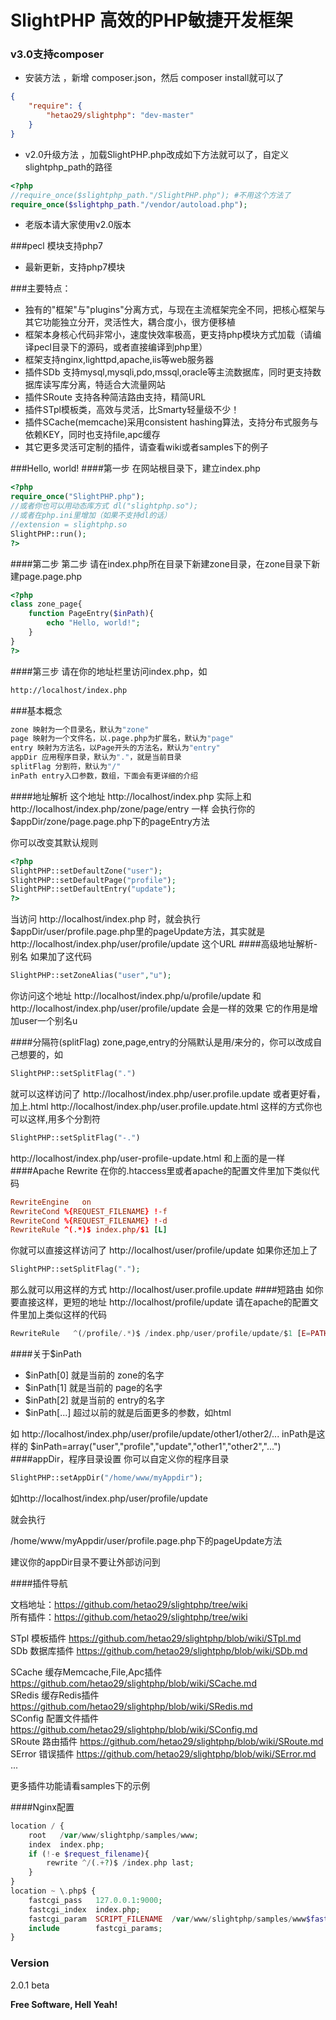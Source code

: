 # SlightPHP 高效的PHP敏捷开发框架

### v3.0支持composer
  - 安装方法 ，新增 composer.json，然后 composer install就可以了
```json
{
    "require": {
        "hetao29/slightphp": "dev-master"
    }
}
```
  - v2.0升级方法 ，加载SlightPHP.php改成如下方法就可以了，自定义slightphp_path的路径
```php
<?php
//require_once($slightphp_path."/SlightPHP.php"); #不用这个方法了
require_once($slightphp_path."/vendor/autoload.php");

```
  - 老版本请大家使用v2.0版本
  
###pecl 模块支持php7
  - 最新更新，支持php7模块
  
###主要特点：
  - 独有的"框架"与"plugins"分离方式，与现在主流框架完全不同，把核心框架与其它功能独立分开，灵活性大，耦合度小，很方便移植 
  - 框架本身核心代码非常小，速度快效率极高，更支持php模块方式加载（请编译pecl目录下的源码，或者直接编译到php里）
  - 框架支持nginx,lighttpd,apache,iis等web服务器
  - 插件SDb 支持mysql,mysqli,pdo,mssql,oracle等主流数据库，同时更支持数据库读写库分离，特适合大流量网站
  - 插件SRoute 支持各种简洁路由支持，精简URL
  - 插件STpl模板类，高效与灵活，比Smarty轻量级不少！
  - 插件SCache(memcache)采用consistent hashing算法，支持分布式服务与依赖KEY，同时也支持file,apc缓存
  - 其它更多灵活可定制的插件，请查看wiki或者samples下的例子

###Hello, world!
####第一步
在网站根目录下，建立index.php

```php
<?php
require_once("SlightPHP.php");
//或者你也可以用动态库方式 dl("slightphp.so");
//或者在php.ini里增加（如果不支持dl的话）
//extension = slightphp.so
SlightPHP::run();
?>
```
####第二步
第二步 请在index.php所在目录下新建zone目录，在zone目录下新建page.page.php
```php
<?php 
class zone_page{ 
    function PageEntry($inPath){
        echo "Hello, world!";
    } 
} 
?>
```
####第三步
请在你的地址栏里访问index.php，如
```html
http://localhost/index.php
```


###基本概念

```sh
zone 映射为一个目录名，默认为"zone"
page 映射为一个文件名，以.page.php为扩展名，默认为"page"
entry 映射为方法名，以Page开头的方法名，默认为"entry"
appDir 应用程序目录，默认为"."，就是当前目录
splitFlag 分割符，默认为"/"
inPath entry入口参数，数组，下面会有更详细的介绍
```

####地址解析
这个地址 http://localhost/index.php 实际上和 http://localhost/index.php/zone/page/entry 一样
会执行你的$appDir/zone/page.page.php下的pageEntry方法


你可以改变其默认规则
```php
<?php
SlightPHP::setDefaultZone("user");
SlightPHP::setDefaultPage("profile");
SlightPHP::setDefaultEntry("update");
?>
```
当访问 http://localhost/index.php 时，就会执行
$appDir/user/profile.page.php里的pageUpdate方法，其实就是 
http://localhost/index.php/user/profile/update 
这个URL
####高级地址解析-别名
如果加了这代码
```php
SlightPHP::setZoneAlias("user","u");
```
你访问这个地址
http://localhost/index.php/u/profile/update
和http://localhost/index.php/user/profile/update
会是一样的效果
它的作用是增加user一个别名u

####分隔符(splitFlag)
zone,page,entry的分隔默认是用/来分的，你可以改成自己想要的，如
```php
SlightPHP::setSplitFlag(".")
```
就可以这样访问了
http://localhost/index.php/user.profile.update
或者更好看，加上.html
http://localhost/index.php/user.profile.update.html
这样的方式你也可以这样,用多个分割符
```php
SlightPHP::setSplitFlag("-.")
```
http://localhost/index.php/user-profile-update.html
和上面的是一样
####Apache Rewrite
在你的.htaccess里或者apache的配置文件里加下类似代码
```conf
RewriteEngine   on
RewriteCond %{REQUEST_FILENAME} !-f
RewriteCond %{REQUEST_FILENAME} !-d
RewriteRule ^(.*)$ index.php/$1 [L]
```
你就可以直接这样访问了
http://localhost/user/profile/update
如果你还加上了
```php
SlightPHP::setSplitFlag(".");
```
那么就可以用这样的方式 http://localhost/user.profile.update
####短路由
如你要直接这样，更短的地址
http://localhost/profile/update
请在apache的配置文件里加上类似这样的代码
```php
RewriteRule   ^(/profile/.*)$ /index.php/user/profile/update/$1 [E=PATH_INFO:$1,L]
```
####关于$inPath

  - $inPath[0] 就是当前的 zone的名字
  - $inPath[1] 就是当前的 page的名字
  - $inPath[2] 就是当前的 entry的名字
  - $inPath[...] 超过以前的就是后面更多的参数，如html

如 http://localhost/index.php/user/profile/update/other1/other2/... inPath是这样的
$inPath=array("user","profile","update","other1","other2","...")
####appDir，程序目录设置
你可以自定义你的程序目录
```php
SlightPHP::setAppDir("/home/www/myAppdir");
```
如http://localhost/index.php/user/profile/update

就会执行

/home/www/myAppdir/user/profile.page.php下的pageUpdate方法

建议你的appDir目录不要让外部访问到

####插件导航 

文档地址：https://github.com/hetao29/slightphp/tree/wiki  
所有插件：https://github.com/hetao29/slightphp/tree/wiki  
  
STpl 模板插件 https://github.com/hetao29/slightphp/blob/wiki/STpl.md  
SDb 数据库插件 https://github.com/hetao29/slightphp/blob/wiki/SDb.md  
  
SCache 缓存Memcache,File,Apc插件 https://github.com/hetao29/slightphp/blob/wiki/SCache.md  
SRedis 缓存Redis插件 https://github.com/hetao29/slightphp/blob/wiki/SRedis.md  
SConfig 配置文件插件 https://github.com/hetao29/slightphp/blob/wiki/SConfig.md  
SRoute 路由插件 https://github.com/hetao29/slightphp/blob/wiki/SRoute.md  
SError 错误插件 https://github.com/hetao29/slightphp/blob/wiki/SError.md  
...  
 
更多插件功能请看samples下的示例  


####Nginx配置
```php
location / {
	root   /var/www/slightphp/samples/www;
	index  index.php;
	if (!-e $request_filename){
		rewrite ^/(.+?)$ /index.php last;
	}
}
location ~ \.php$ {
	fastcgi_pass   127.0.0.1:9000;
	fastcgi_index  index.php;
	fastcgi_param  SCRIPT_FILENAME  /var/www/slightphp/samples/www$fastcgi_script_name;
	include        fastcgi_params;
}
```

### Version
2.0.1 beta

**Free Software, Hell Yeah!**

